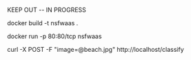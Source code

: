 KEEP OUT -- IN PROGRESS

docker build -t nsfwaas .

docker run -p 80:80/tcp nsfwaas

curl -X POST -F "image=@beach.jpg" http://localhost/classify



